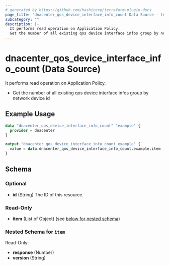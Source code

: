 ```yaml
---
# generated by https://github.com/hashicorp/terraform-plugin-docs
page_title: "dnacenter_qos_device_interface_info_count Data Source - terraform-provider-dnacenter"
subcategory: ""
description: |-
  It performs read operation on Application Policy.
  Get the number of all existing qos device interface infos group by network device id
---
```


# dnacenter_qos_device_interface_info_count (Data Source)

It performs read operation on Application Policy.

- Get the number of all existing qos device interface infos group by network device id

## Example Usage

```terraform
data "dnacenter_qos_device_interface_info_count" "example" {
  provider = dnacenter
}

output "dnacenter_qos_device_interface_info_count_example" {
  value = data.dnacenter_qos_device_interface_info_count.example.item
}
```

<!-- schema generated by tfplugindocs -->
## Schema

### Optional

- **id** (String) The ID of this resource.

### Read-Only

- **item** (List of Object) (see [below for nested schema](#nestedatt--item))

<a id="nestedatt--item"></a>
### Nested Schema for `item`

Read-Only:

- **response** (Number)
- **version** (String)


